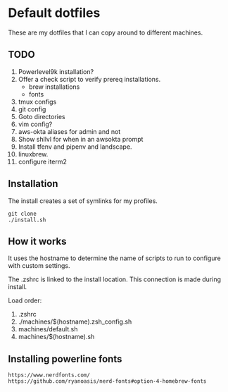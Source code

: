 # Default dotfiles
These are my dotfiles that I can copy around to different machines.

## TODO
1. Powerlevel9k installation?
1. Offer a check script to verify prereq installations.
    - brew installations
    - fonts  
1. tmux configs
1. git config 
1. Goto directories
1. vim config?
1. aws-okta aliases for admin and not
1. Show shllvl for when in an awsokta prompt
1. Install tfenv and pipenv and landscape.  
1. linuxbrew.
1. configure iterm2

## Installation
The install creates a set of symlinks for my profiles.  

```
git clone 
./install.sh
```

## How it works
It uses the hostname to determine the name of scripts to run to configure with custom settings. 

The .zshrc is linked to the install location. This connection is made during install.  

Load order:
1. .zshrc
1. ./machines/$(hostname).zsh_config.sh
1. machines/default.sh
1. machines/$(hostname).sh


## Installing powerline fonts

```
https://www.nerdfonts.com/
https://github.com/ryanoasis/nerd-fonts#option-4-homebrew-fonts
```

